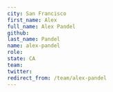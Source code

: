 ```yaml
---
city: San Francisco
first_name: Alex
full_name: Alex Pandel
github: 
last_name: Pandel
name: alex-pandel
role: 
state: CA
team: 
twitter: 
redirect_from: /team/alex-pandel
---
```

